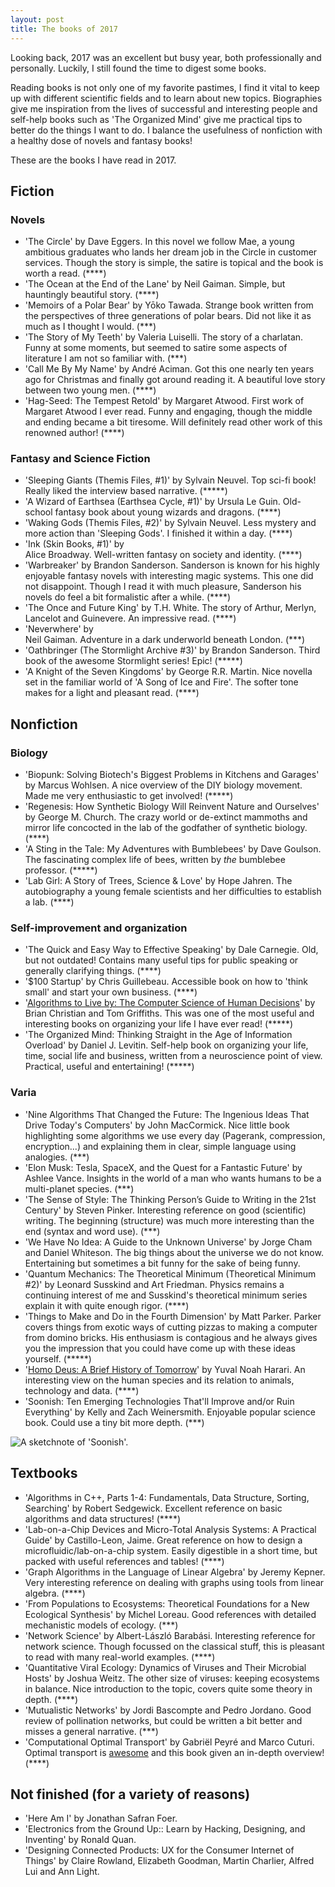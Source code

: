 ```yaml
---
layout: post
title: The books of 2017
---
```


Looking back, 2017 was an excellent but busy year, both professionally and personally. Luckily, I still found the time to digest some books.

Reading books is not only one of my favorite pastimes, I find it vital to keep up with different scientific fields and to learn about new topics. Biographies give me inspiration from the lives of successful and interesting people and self-help books such as 'The Organized Mind' give me practical tips to better do the things I want to do. I balance the usefulness of nonfiction with a healthy dose of novels and fantasy books!

These are the books I have read in 2017.

## Fiction

### Novels

- 'The Circle' by Dave Eggers. In this novel we follow Mae, a young ambitious graduates who lands her dream job in the Circle in customer services. Though the story is simple, the satire is topical and the book is worth a read. (\*\*\*\*)
- 'The Ocean at the End of the Lane' by Neil Gaiman. 	Simple, but hauntingly beautiful story. (\*\*\*\*)
- 'Memoirs of a Polar Bear' by Yōko Tawada. Strange book written from the perspectives of three generations of polar bears. Did not like it as much as I thought I would. (\*\*\*)
- 'The Story of My Teeth' by Valeria Luiselli. The story of a charlatan. Funny at some moments, but seemed to satire some aspects of literature I am not so familiar with. (\*\*\*)
- 'Call Me By My Name' by André Aciman. Got this one nearly ten years ago for Christmas and finally got around reading it. A beautiful love story between two young men. (\*\*\*\*)
- 'Hag-Seed: The Tempest Retold' by
Margaret Atwood. First work of Margaret Atwood I ever read. Funny and engaging, though the middle and ending became a bit tiresome. Will definitely read other work of this renowned author! (\*\*\*\*)

### Fantasy and Science Fiction

- 'Sleeping Giants (Themis Files, #1)' by Sylvain Neuvel. Top sci-fi book! Really liked the interview based narrative. (\*\*\*\*\*)
- 'A Wizard of Earthsea (Earthsea Cycle, #1)' by Ursula Le Guin. Old-school fantasy book about young wizards and dragons. (\*\*\*\*)
- 'Waking Gods (Themis Files, #2)' by Sylvain Neuvel. Less mystery and more action than 'Sleeping Gods'. I finished it within a day. (\*\*\*\*)
- 'Ink (Skin Books, #1)' by 	
Alice Broadway. Well-written fantasy on society and identity. (\*\*\*\*)
- 'Warbreaker' by Brandon Sanderson. Sanderson is known for his highly enjoyable fantasy novels with interesting magic systems. This one did not disappoint. Though I read it with much pleasure, Sanderson his novels do feel a bit formalistic after a while. (\*\*\*\*)
- 'The Once and Future King' by T.H. White. The story of Arthur, Merlyn, Lancelot and Guinevere. An impressive read. (\*\*\*\*)
- 'Neverwhere' by 	
Neil Gaiman. Adventure in a dark underworld beneath London. (\*\*\*)
- 'Oathbringer (The Stormlight Archive #3)' by Brandon Sanderson. Third book of the awesome Stormlight series! Epic! (\*\*\*\*\*)
- 'A Knight of the Seven Kingdoms' by George R.R. Martin. Nice novella set in the familiar world of 'A Song of Ice and Fire'. The softer tone makes for a light and pleasant read. (\*\*\*\*)

## Nonfiction

### Biology

- 'Biopunk: Solving Biotech's Biggest Problems in Kitchens and Garages' by Marcus Wohlsen. A nice overview of the DIY biology movement. Made me very enthusiastic to get involved! (\*\*\*\*\*)
- 'Regenesis: How Synthetic Biology Will Reinvent Nature and Ourselves' by George M. Church. The crazy world or de-extinct mammoths and mirror life concocted in the lab of the godfather of synthetic biology. (\*\*\*\*)
- 'A Sting in the Tale: My Adventures with Bumblebees' by Dave Goulson. The fascinating complex life of bees, written by *the* bumblebee professor. (\*\*\*\*\*)
- 'Lab Girl: A Story of Trees, Science & Love' by Hope Jahren. The autobiography a young female scientists and her difficulties to establish a lab. (\*\*\*\*)

### Self-improvement and organization

- 'The Quick and Easy Way to Effective Speaking' by Dale Carnegie. Old, but not outdated! Contains many useful tips for public speaking or generally clarifying things. (\*\*\*\*)
- '$100 Startup' by Chris Guillebeau. Accessible book on how to 'think small' and start your own business. (\*\*\*\*)
- '[Algorithms to Live by: The Computer Science of Human Decisions](https://michielstock.github.io/Algorithms/)' by Brian Christian and Tom Griffiths. This was one of the most useful and interesting books on organizing your life I have ever read! (\*\*\*\*\*)
- 'The Organized Mind: Thinking Straight in the Age of Information Overload' by Daniel J. Levitin. Self-help book on organizing your life, time, social life and business, written from a neuroscience point of view. Practical, useful and entertaining! (\*\*\*\*\*)

### Varia

- 'Nine Algorithms That Changed the Future: The Ingenious Ideas That Drive Today's Computers' by John MacCormick. Nice little book highlighting some algorithms we use every day (Pagerank, compression, encryption...) and explaining them in clear, simple language using analogies. (\*\*\*)
- 'Elon Musk: Tesla, SpaceX, and the Quest for a Fantastic Future' by Ashlee Vance. Insights in the world of a man who wants humans to be a multi-planet species. (\*\*\*)
- 'The Sense of Style: The Thinking Person’s Guide to Writing in the 21st Century' by Steven Pinker. Interesting reference on good (scientific) writing. The beginning (structure) was much more interesting than the end (syntax and word use). (\*\*\*)
- 'We Have No Idea: A Guide to the Unknown Universe' by Jorge Cham and Daniel Whiteson. The big things about the universe we do not know. Entertaining but sometimes a bit funny for the sake of being funny.
- 'Quantum Mechanics: The Theoretical Minimum (Theoretical Minimum #2)' by Leonard Susskind and Art Friedman. Physics remains a continuing interest of me and Susskind's theoretical minimum series explain it with quite enough rigor. (\*\*\*\*)
- 'Things to Make and Do in the Fourth Dimension' by Matt Parker. Parker covers things from exotic ways of cutting pizzas to making a computer from domino bricks. His enthusiasm is contagious and he always gives you the impression that you could have come up with these ideas yourself. (\*\*\*\*\*)
- '[Homo Deus: A Brief History of Tomorrow](https://michielstock.github.io/Homo_Deus/)' by Yuval Noah Harari. An interesting view on the human species and its relation to animals, technology and data. (\*\*\*\*)
- 'Soonish: Ten Emerging Technologies That'll Improve and/or Ruin Everything' by Kelly and Zach Weinersmith. Enjoyable popular science book. Could use a tiny bit more depth. (\*\*\*)

![A sketchnote of 'Soonish'.](https://pbs.twimg.com/media/DQQWPWFXUAAumER.jpg:large)

## Textbooks

- 'Algorithms in C++, Parts 1-4: Fundamentals, Data Structure, Sorting, Searching' by Robert Sedgewick. Excellent reference on basic algorithms and data structures! (\*\*\*\*)
- 'Lab-on-a-Chip Devices and Micro-Total Analysis Systems: A Practical Guide' by Castillo-Leon, Jaime. Great reference on how to design a microfluidic/lab-on-a-chip system. Easily digestible in a short time, but packed with useful references and tables! (\*\*\*\*)
- 'Graph Algorithms in the Language of Linear Algebra' by Jeremy Kepner. Very interesting reference on dealing with graphs using tools from linear algebra. (\*\*\*\*)
- 'From Populations to Ecosystems: Theoretical Foundations for a New Ecological Synthesis' by Michel Loreau. Good references with detailed mechanistic models of ecology. (\*\*\*)
- 'Network Science' by Albert-László Barabási. 	Interesting reference for network science. Though focussed on the classical stuff, this is pleasant to read with many real-world examples. (\*\*\*\*)
- 'Quantitative Viral Ecology: Dynamics of Viruses and Their Microbial Hosts' by Joshua Weitz. 	The other size of viruses: keeping ecosystems in balance. Nice introduction to the topic, covers quite some theory in depth. (\*\*\*\*)
- 'Mutualistic Networks' by Jordi Bascompte and Pedro Jordano. Good review of pollination networks, but could be written a bit better and misses a general narrative. (\*\*\*)
- 'Computational Optimal Transport' by Gabriël	Peyré and 	Marco Cuturi. Optimal transport is [awesome](https://michielstock.github.io/OptimalTransport/) and this book given an in-depth overview! (\*\*\*\*)

## Not finished (for a variety of reasons)

- 'Here Am I' by Jonathan Safran Foer.
- 'Electronics from the Ground Up:: Learn by Hacking, Designing, and Inventing' by Ronald Quan.
- 'Designing Connected Products: UX for the Consumer Internet of Things' by Claire Rowland, Elizabeth Goodman, Martin Charlier, Alfred Lui and Ann Light.
